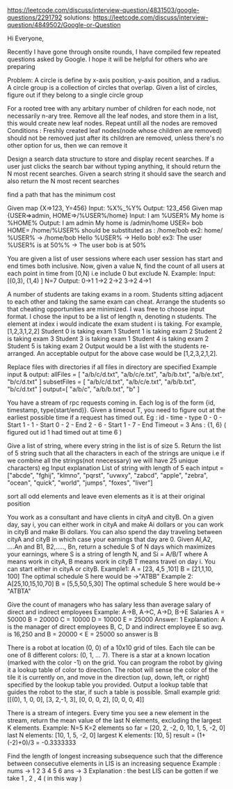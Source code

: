 https://leetcode.com/discuss/interview-question/4831503/google-questions/2291792
solutions: https://leetcode.com/discuss/interview-question/4849502/Google-or-Question

Hi Everyone,

Recently I have gone through onsite rounds, I have compiled few repeated questions asked by Google.
I hope it will be helpful for others who are preparing

Problem: A circle is define by x-axis position, y-axis position, and a
radius. A circle group is a collection of circles that overlap. Given a
list of circles, figure out if they belong to a single circle group

For a rooted tree with any arbitary number of children for each node,
not necessarily n-ary tree.
Remove all the leaf nodes, and store them in a list, this would create
new leaf nodes. Repeat untill all the nodes are removed
Conditions : Freshly created leaf nodes(node whose children are removed)
should not be removed just after its children are removed, unless
there's no other option for us, then we can remove it

Design a search data structure to store and display recent searches. If
a user just clicks the search bar without typing anything, it should
return the N most recent searches. Given a search string it should save
the search and also return the N most recent searches

find a path that has the minimum cost

Given map {X=>123, Y=456}
Input: %X%\_%Y%
Output: 123_456
Given map {USER=>admin, HOME=>/%USER%/home} Input: I am %USER% My home is %HOME% Output: I am admin My home is /admin/home
USER= bob
HOME= /home/%USER% should be substituted as : /home/bob ex2:
home/ %USER% -> /home/bob
Hello %USER% -> Hello bob!
ex3:
The user %USER% is at 50%% -> The user bob is at 50%

You are given a list of user sessions where each user session has start and end times both inclusive. Now, given a value N, find the count of all users at each point in time from [0,N) i.e include 0 but exclude N. Example:
Input:
[(0,3), (1,4) ] N=7
Output:
0->1
1->2
2->2
3->2
4->1

A number of students are taking exams in a room. Students sitting adjacent to each other and taking the same exam can cheat. Arrange the students so that cheating opportunities are minimized. I was free to choose input format.
I chose the input to be a list of length n, denoting n students. The element at index i would indicate the exam student i is taking.
For example, [1,2,3,1,2,2]
Student 0 is taking exam 1
Student 1 is taking exam 2
Student 2 is taking exam 3
Student 3 is taking exam 1
Student 4 is taking exam 2
Student 5 is taking exam 2
Output would be a list with the students re-arranged. An acceptable output for the above case would be [1,2,3,2,1,2].

Replace files with directories if all files in directory are
specified
Example input & output:
allFiles = [
"a/b/c/d.txt",
"a/b/c/e.txt",
"a/b/b.txt",
"a/b/e.txt",
"b/c/d.txt"
]
subsetFiles = [
"a/b/c/d.txt",
"a/b/c/e.txt",
"a/b/b.txt",
"b/c/d.txt"
]
output=[
"a/b/c",
"a/b/b.txt",
"b"
]

You have a stream of rpc requests coming in. Each log is of the
form {id, timestamp, type(start/end)}. Given a timeout T, you need to figure out at the earliest possible time if a request
has timed out.
Eg :
id - time - type
0 - 0 - Start
1 - 1 - Start
0 - 2 - End
2 - 6 - Start
1 - 7 - End
Timeout = 3
Ans : {1, 6} ( figured out id 1 had timed out at time 6 )

Give a list of string, where every string in the list is of size 5. Return the list of 5 string such that all the characters in each of the strings are unique
i.e if we combine all the strings(not nnecessary) we will have 25 unique characters)
eg
Input explanation
List of string with length of 5 each
intput = ["abcde", "fghij", "klmno", "pqrst", "uvwxy", "zabcd", "apple", "zebra", "ocean", "quick", "world", "jumps", "foxes", "liver"]

sort all odd elements and leave even elements as it is at their original position

You work as a consultant and have clients in cityA and cityB. On a given day,
say i, you can either
work in cityA and make Ai dollars or you can work in cityB and make Bi dollars. You can also spend
the day traveling between cityA and cityB in which case your earnings that day are 0.
Given Al,A2, ....An and B1, B2,....., Bn, return a schedule S of N days which maximizes your earnings,
where S is a string of length N, and Si = A/B/T where A means work in cityA, B means work in cityB
T means travel on day i. You can start either in cityA or cityB. Example1: A = [23, 4,5 ,101] B = [21,1,10, 100] The optimal schedule S here would be ->"ATBB"
Example 2:
A[25,10,15,10,70] B = [5,5,50,5,30] The optimal schedule S here would be-> "ATBTA"

Give the count of managers who has salary less than average salary of direct and indirect employees
Example:
A->B, A->C, A->D, B->E
Salaries
A = 50000
B = 20000
C = 10000
D = 10000
E = 25000
Answer: 1
Explanation: A is the manager of direct employees B, C, D and indirect employee E so avg. is 16,250 and B = 20000 < E = 25000 so answer is B

There is a robot at location (0, 0) of a 10x10 grid of tiles. Each tile can be one of 8 different colors: (0, 1, ... 7). There is a star at a known location (marked with the color -1) on the grid. You can program the robot by giving it a lookup table of color to direction. The robot will sense the color of the tile it is currently on, and move in the direction (up, down, left, or right) specified by the lookup table you provided. Output a lookup table that guides the robot to the star, if such a table is possible.
Small example grid: [[(0), 1, 0, 0], [3, 2,-1, 3], [0, 0, 0, 2], [0, 0, 0, 4]]

There is a stream of integers. Every time you see a new element in the stream, return the mean value of the last N elements, excluding the largest K elements.
Example:
N=5
K=2
elements so far = [20, 2, -2, 0, 10, 1, 5, -2, 0]
last N elements: [10, 1, 5, -2, 0] largest K elements: [10, 5]
result = (1+(-2)+0)/3 = -0.3333333

Find the length of longest increasing subsequence such that the difference between consecutive elements in LIS is an increasing sequence
Example :
nums -> 1 2 3 4 5 6 ans -> 3
Explanation : the best LIS can be gotten if we take 1 , 2 , 4 ( in this way )
